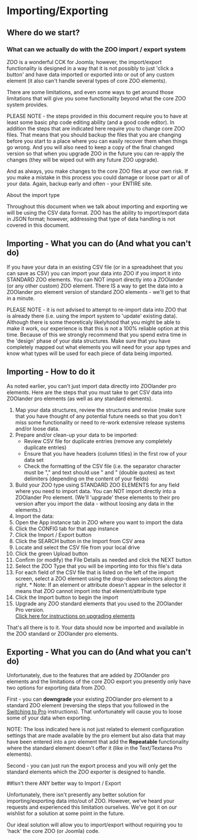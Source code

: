 # Importing/Exporting

## Where do we start?
### What can we actually do with the ZOO import / export system

ZOO is a wonderful CCK for Joomla; however, the import/export functionality is designed in a way that it is not possibly to just 'click a button' and have data imported or exported into or out of any custom element (it also can't handle several types of core ZOO elements).

There are some limitations, and even some ways to get around those limitations that will give you some functionality beyond what the core ZOO system provides.

PLEASE NOTE - the steps provided in this document require you to have at least some basic php code editing ability (and a good code editor). In addition the steps that are indicated here require you to change core ZOO files. That means that you should backup the files that you are changing before you start to a place where you can easily recover them when things go wrong. And you will also need to keep a copy of the final changed version so that when you upgrade ZOO in the future you can re-apply the changes (they will be wiped out with any future ZOO upgrade).

And as always, you make changes to the core ZOO files at your own risk. If you make a mistake in this process you could damage or loose part or all of your data. Again, backup early and often - your ENTIRE site.

About the import type

Throughout this document when we talk about importing and exporting we will be using the CSV data format. ZOO has the ability to import/export data in JSON format; however, addressing that type of data handling is not covered in this document.

## Importing - What you can do (And what you can't do)

If you have your data in an existing CSV file (or in a spreadsheet that you can save as CSV) you can import your data into ZOO if you import it into STANDARD ZOO elements. You can NOT import directly into a ZOOlander (or any other custom) ZOO element. There IS a way to get the data into a ZOOlander pro element version of standard ZOO elements - we'll get to that in a minute.

PLEASE NOTE - it is not advised to attempt to re-import data into ZOO that is already there (i.e. using the import system to 'update' existing data). Although there is some theoreticaly likelyhood that you might be able to make it work, our experience is that this is not a 100% reliable option at this time. Because of this we strongly recommend that you spend extra time in the 'design' phase of your data structures. Make sure that you have completely mapped out what elements you will need for your app types and know what types will be used for each piece of data being imported.


## Importing - How to do it

As noted earlier, you can't just import data directly into ZOOlander pro elements. Here are the steps that you must take to get CSV data into ZOOlander pro elements (as well as any standard elements).

1.  Map your data structures, review the structures and revise (make sure that you have thought of any potential future needs so that you don't miss some functionality or need to re-work extensive release systems and/or loose data.
2.  Prepare and/or clean-up your data to be imported:  
    * Review CSV file for duplicate entries (remove any completely duplicate entries)  
    * Ensure that you have headers (column titles) in the first row of your data set  
    * Check the formatting of the CSV file (i.e. the separator character must be "," and text should use " and " (double quotes) as text delimiters (depending on the content of your fields)
3.  Build your ZOO type using STANDARD ZOO ELEMENTS for any field where you need to import data. You can NOT import directly into a ZOOlander Pro element. (We'll 'upgrade' these elements to their pro version after you import the data - without loosing any data in the elements.)
4.  Import the data:
  1. Open the App instance tab in ZOO where you want to import the data
  2. Click the CONFIG tab for that app instance
  3. Click the Import / Export button
  4. Click  the SEARCH button in the Import from CSV area
  5. Locate and select the CSV file from your local drive
  6. Click the green Upload button
  7. Confirm (or modify) the File Details as needed and click the NEXT button
  8. Select the ZOO Type that you will be importing into for this file's data
  9. For each field of the CSV file that is listed on the left of the import screen, select a ZOO element using the drop-down selectors along the right.
    * Note: If an element or attribute doesn't appear in the selector it means that ZOO cannot import into that element/attribute type
  10. Click the Import button to begin the import
5. Upgrade any ZOO standard elements that you used to the ZOOlander Pro version.    
    [Click here for instructions on upgrading elements](https://www.zoolanders.com/docs-extensions/insert-switching-to-pro/ "Switching to Pro")

That's all there is to it. Your data should now be imported and available in the ZOO standard or ZOOlander pro elements.

## Exporting - What you can do (And what you can't do)

Unfortunately, due to the features that are added by ZOOlander pro elements and the limitations of the core ZOO export you presently only have two options for exporting data from ZOO.

First - you can **downgrade** your existing ZOOlander pro element to a standard ZOO element (reversing the steps that you followed in the [Switching to Pro](https://www.zoolanders.com/docs-extensions/insert-switching-to-pro/ "Switching to Pro") instructions). That unfortunately will cause you to loose some of your data when exporting. 

NOTE: The loss indicated here is not just related to element configuration settings that are made available by the pro element but also data that may have been entered into a pro element that add the **Repeatable** functionality where the standard element doesn't offer it (like in the Text/Textarea Pro elements).

Second - you can just run the export process and you will only get the standard elements which the ZOO exporter is designed to handle.

##Isn't there ANY better way to Import / Export

Unfortunately, there isn't presently any better solution for importing/exporting data into/out of ZOO. However, we've heard your requests and experienced this limitation ourselves. We've got it on our wishlist for a solution at some point in the future.

Our ideal solution will allow you to import/export without requiring you to 'hack' the core ZOO (or Joomla) code.